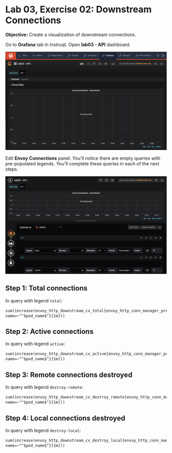 # Lab 03, Exercise 02: Downstream Connections

**Objective:** Create a visualization of downstream connections.

Go to **Grafana** tab in Instruqt. Open **lab03 - API** dashboard.

![Envoy connections](../../images/lab03-envoy-connections.png "Envoy connections")

Edit **Envoy Connections** panel. You'll notice there are empty queries with pre-populated legends. You'll complete these queries in each of the next steps.

![Envoy connections edit](../../images/lab03-envoy-connections-edit.png)

## Step 1: Total connections

In query with legend `total`:
```
sum(increase(envoy_http_downstream_cx_total{envoy_http_conn_manager_prefix="ingress_api", name=~"^$pod_name$"}[1m]))
```

## Step 2: Active connections

In query with legend `active`:
```
sum(increase(envoy_http_downstream_cx_active{envoy_http_conn_manager_prefix="ingress_api", name=~"^$pod_name$"}[1m]))
```

## Step 3: Remote connections destroyed

In query with legend `destroy-remote`:
```
sum(increase(envoy_http_downstream_cx_destroy_remote{envoy_http_conn_manager_prefix="ingress_api", name=~"^$pod_name$"}[1m]))
```

## Step 4: Local connections destroyed

In query with legend `destroy-local`:
```
sum(increase(envoy_http_downstream_cx_destroy_local{envoy_http_conn_manager_prefix="ingress_api", name=~"^$pod_name$"}[1m]))
```

